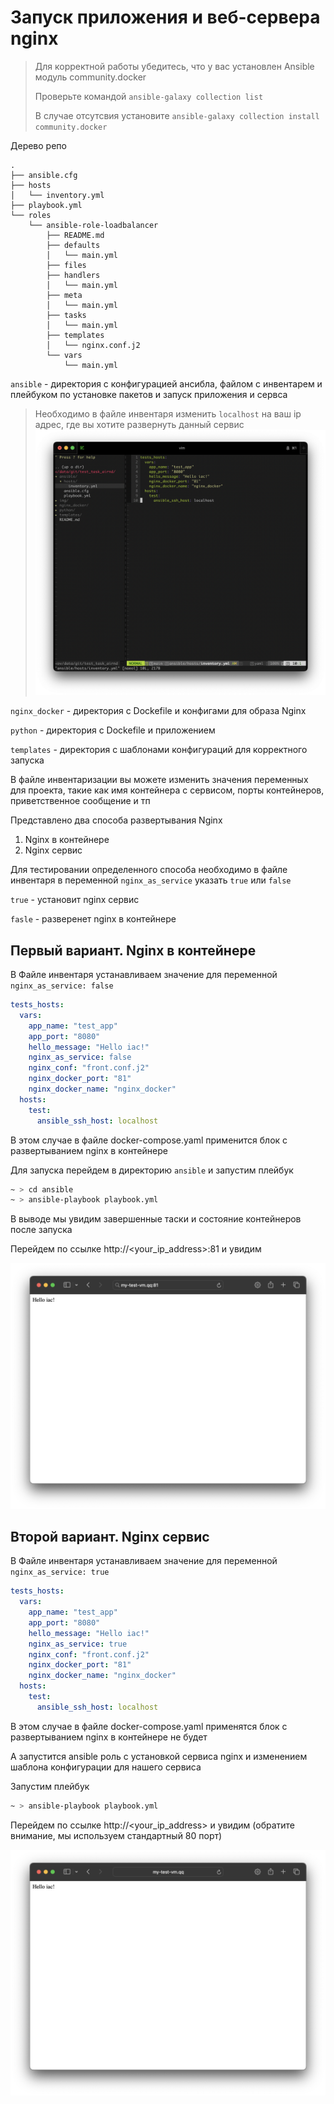 # Запуск приложения и веб-сервера nginx 

> Для корректной работы убедитесь, что у вас установлен Ansible модуль community.docker
> 
> Проверьте командой `ansible-galaxy collection list`
> 
> В случае отсутсвия установите `ansible-galaxy collection install community.docker`


Дерево репо
```
.
├── ansible.cfg
├── hosts
│   └── inventory.yml
├── playbook.yml
└── roles
    └── ansible-role-loadbalancer
        ├── README.md
        ├── defaults
        │   └── main.yml
        ├── files
        ├── handlers
        │   └── main.yml
        ├── meta
        │   └── main.yml
        ├── tasks
        │   └── main.yml
        ├── templates
        │   └── nginx.conf.j2
        └── vars
            └── main.yml
```

`ansible` - директория с конфигурацией ансибла, файлом с инвентарем и плейбуком по установке пакетов и запуск приложения и сервса

> Необходимо в файле инвентаря изменить `localhost` на ваш ip адрес, где вы хотите развернуть данный сервис
> ![screen1](./img/screen_cli.png)

`nginx_docker` - директория с Dockefile и конфигами для образа Nginx

`python` - директория с Dockefile и приложением

`templates` - директория с шаблонами конфигураций для корректного запуска


В файле инвентаризации вы можете изменить значения переменных для проекта, такие как имя контейнера с сервисом, порты контейнеров, приветственное сообщение и тп



Представлено два способа развертывания Nginx 
1. Nginx в контейнере
2. Nginx сервис 

Для тестировании определенного способа необходимо в файле инвентаря в переменной `nginx_as_service` указать `true` или `false`

`true` - установит nginx сервис 

`fasle` - разверенет nginx в контейнере

## Первый вариант. Nginx в контейнере

В Файле инвентаря устанавливаем значение для переменной `nginx_as_service: false` 

```yaml
tests_hosts:
  vars:
    app_name: "test_app"
    app_port: "8080"
    hello_message: "Hello iac!"
    nginx_as_service: false
    nginx_conf: "front.conf.j2"
    nginx_docker_port: "81"
    nginx_docker_name: "nginx_docker"
  hosts:
    test:
      ansible_ssh_host: localhost
```

В этом случае в файле docker-compose.yaml применится блок с развертыванием nginx в контейнере

Для запуска перейдем в директорию `ansible` и запустим плейбук

```bash
~ > cd ansible
~ > ansible-playbook playbook.yml
```

В выводе мы увидим завершенные таски и состояние контейнеров после запуска

Перейдем по ссылке http://<your_ip_address>:81 и увидим

![screen1](./img/screen_browser-81.png)


## Второй вариант. Nginx сервис

В Файле инвентаря устанавливаем значение для переменной `nginx_as_service: true`

```yaml
tests_hosts:
  vars:
    app_name: "test_app"
    app_port: "8080"
    hello_message: "Hello iac!"
    nginx_as_service: true
    nginx_conf: "front.conf.j2"
    nginx_docker_port: "81"
    nginx_docker_name: "nginx_docker"
  hosts:
    test:
      ansible_ssh_host: localhost
```

В этом случае в файле docker-compose.yaml применятся блок с развертыванием nginx в контейнере не будет

А запустится ansible роль с установкой сервиса nginx и изменением шаблона конфигурации для нашего сервиса

Запустим плейбук

```bash
~ > ansible-playbook playbook.yml
```

Перейдем по ссылке http://<your_ip_address> и увидим (обратите внимание, мы используем стандартный 80 порт)

![screen1](./img/screen_browser-80.png)
